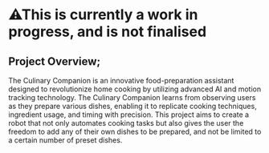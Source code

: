 # ⚠**This is currently a work in progress, and is not finalised**

## Project Overview;

The Culinary Companion is an innovative food-preparation assistant designed to revolutionize home cooking by utilizing advanced AI and motion tracking technology. The Culinary Companion learns from observing users as they prepare various dishes, enabling it to replicate cooking techniques, ingredient usage, and timing with precision. This project aims to create a robot that not only automates cooking tasks but also gives the user the freedom to add any of their own dishes to be prepared, and not be limited to a certain number of preset dishes.
